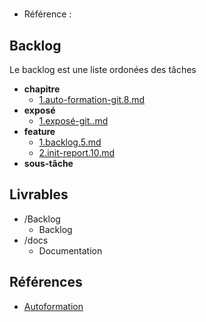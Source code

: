 #  

- Référence :   

 

## Backlog 

Le backlog est une liste ordonées des tâches 

- **chapitre** 
  - [1.auto-formation-git.8.md](./Backlog/chapitre/1.auto-formation-git.8.md) 
- **exposé** 
  - [1.exposé-git..md](./Backlog/exposé/1.exposé-git..md) 
- **feature** 
  - [1.backlog.5.md](./Backlog/feature/1.backlog.5.md) 
  - [2.init-report.10.md](./Backlog/feature/2.init-report.10.md) 
- **sous-tâche** 
## Livrables 

 

- /Backlog 
  - Backlog 
- /docs 
  - Documentation 
## Références 

 

- [Autoformation](#) 

